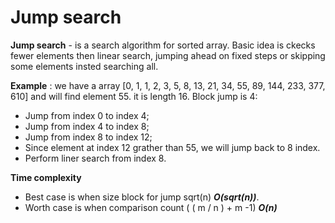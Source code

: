 # Jump search

**Jump search** - is a search algorithm for sorted array. Basic idea is ckecks fewer elements then linear search, jumping ahead on fixed steps or skipping some elements insted searching all. 

**Example** : we have a array [0, 1, 1, 2, 3, 5, 8, 13, 21, 34, 55, 89, 144, 233, 377, 610] and will find element 55. it is length 16. Block jump is 4: 
- Jump from index 0 to index 4;
- Jump from index 4 to index 8;
- Jump from index 8 to index 12;
- Since element at index 12 grather than 55, we will jump back to 8 index.
- Perform liner search from index 8.


**Time complexity**
- Best case is when size block for jump sqrt(n) ***O(sqrt(n))***.
- Worth case is when comparison count ( ( m / n ) + m -1) ***O(n)*** 